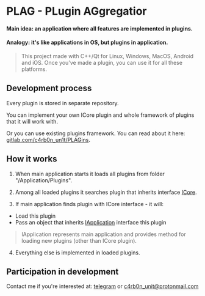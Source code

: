 # PLAG - PLugin AGgregatior

#### Main idea: an application where __all__ features are implemented in plugins.

#### Analogy: it's like applications in OS, but plugins in application.

> This project made with C++/Qt for Linux, Windows, MacOS, Android and iOS. Once you've made a plugin, you can use it for all these platforms.

## Development process

Every plugin is stored in separate repository.

You can implement your own ICore plugin and whole framework of plugins that it will work with.

Or you can use existing plugins framework. You can read about it here: [gitlab.com/c4rb0n_un1t/PLAGins](https://gitlab.com/c4rb0n_un1t/PLAGins).

## How it works

1. When main application starts it loads all plugins from folder "/Application/Plugins".

2. Among all loaded plugins it searches plugin that inherits interface [ICore](/Application/Interfaces/icore.h). 

3. If main application finds plugin with ICore interface - it will:

* Load this plugin
* Pass an object that inherits [IApplication](/Application/Interfaces/iapplication.h) interface this plugin

> IApplication represents main application and provides method for loading new plugins (other than ICore plugin).

4. Everything else is implemented in loaded plugins. 

## Participation in development

Contact me if you're interested at: [telegram](https://t.me/kee_reel) or c4rb0n_unit@protonmail.com
